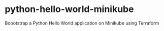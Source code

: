 # python-hello-world-minikube
 Boootstrap a Python Hello World application on Minikube using Terraform
